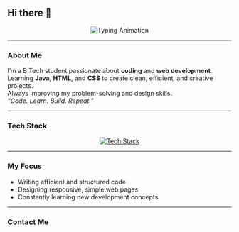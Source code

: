 ## Hi there 👋

<!-- Animated Typing Header -->
<p align="center">
  <img src="https://readme-typing-svg.herokuapp.com?font=Fira+Code&size=28&duration=3000&pause=1000&color=4F46E5&center=true&vCenter=true&width=500&lines=Hey+there!+👋;I'm+Ritik+Mohapatra;Aspiring+Java+and+Web+Developer;Always+Learning+New+Things!" alt="Typing Animation" />
</p>

---

###  About Me  
 I’m a B.Tech student passionate about **coding** and **web development**.  
 Learning **Java**, **HTML**, and **CSS** to create clean, efficient, and creative projects.  
 Always improving my problem-solving and design skills.  
 *“Code. Learn. Build. Repeat.”*

---

###  Tech Stack  
<p align="center">
  <a href="#"><img src="https://skillicons.dev/icons?i=java,html,css,git,github,vscode&theme=light" alt="Tech Stack" /></a>
</p>

---

### My Focus  
- Writing efficient and structured code  
- Designing responsive, simple web pages  
- Constantly learning new development concepts  

---

###  Contact Me  
<p align="center">
  <a href="mailto:ritikmohapatra11@gmail.com">
    <img src="ht
